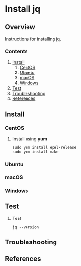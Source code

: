 # Install jq

## Overview

Instructions for installing [jq](https://stedolan.github.io/jq/).

### Contents

1. [Install](#install)
    1. [CentOS](#centos)
    1. [Ubuntu](#ubuntu)
    1. [macOS](#macos)
    1. [Windows](#windows)
1. [Test](#test)
1. [Troubleshooting](#troubleshooting)
1. [References](#references)

## Install

### CentOS

1. Install using **yum**

    ```console
    sudo yum install epel-release
    sudo yum install make
    ```

### Ubuntu

### macOS

### Windows

## Test

1. Test

    ```console
    jq --version
    ```

## Troubleshooting

## References
